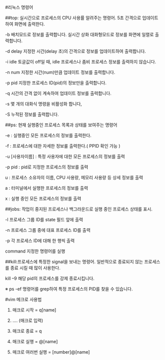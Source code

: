 #리눅스 명령어

##top: 실시간으로 프로세스의 CPU 사용률 알려주는 명령어. 5초 간격으로 업데이트하여 화면에 출력한다. 

-b	배치모드로 정보를 출력합니다. 실시간 상화 대화형모드로 정보를 화면에 일렬로 출력합니다.

-d delay	지정한 시간(delay 초)의 간격으로 정보를 업데이트하여 출력합니다.

-i idle	토글값이 off일 때, idle 프로세스나 좀비 프로세스 정보를 출력하지 않습니다.

-n num	지정한 시간(num)만큼 업데이트 정보를 출력합니다.

-p pid	지정한 프로세스 ID(pid)의 정보만을 출력합니다.

-q	시간의 간격 없이 계속하여 업데이트 정보를 출력합니다.

-s	몇 개의 대화식 명령을 비활성화 합니다,

-S	누적된 정보를 출력합니다.



##ps: 현재 실행중인 프로세스 목록과 상태를 보여주는 명령어
 
-e : 실행중인 모든 프로세스의 정보를 출력한다.

-f : 프로세스에 대한 자세한 정보룰 출력한다.( PPID 확인 가능 )

-u [사용자이름] : 특정 사용자에 대한 모든 프로세스의 정보를 출력

-p pid : pid로 지정한 프로세스의 정보를 출력

u : 프로세스 소유자의 이름, CPU 사용량, 메모리 사용량 등 상세 정보를 출력

a : 터미널에서 실행한 프로세스의 정보를 출력

x : 실행 중인 모든 프로세스의 정보를 출력
            


 ##jobs: 작업이 중지된 프로세스나 백그라운드로 실행 중인 프로세스 상태를 표시.

 -l   프로세스 그룹 ID를 state 필드 앞에 출력

 -n  프로세스 그룹 중에 대표 프로세스 ID를 출력

 -p  각 프로세스 ID에 대해 한 행씩 출력

 command  지정한 명령어를 실행
            


 ##kill:프로세스에 특정한 signal을 보내는 명령어. 일반적으로 종료되지 않는 프로세스를 종료 시킬 때 많이 사용한다.

  kill –9 <pid>    해당 pid의 프로세스를 강제 종료시킵니다.

 ※ ps -ef 명령어를 grep하여 특정 프로세스의 PID를 찾을 수 있습니다.
 



#vim 메크로 사용법

1. 매크로 시작 = q[name] 

2. .... (매크로 입력)

3. 매크로 종료 = q

4. 매크로 실행 = @[name]

5. 매크로 여러번 실행 = [number]@[name]

